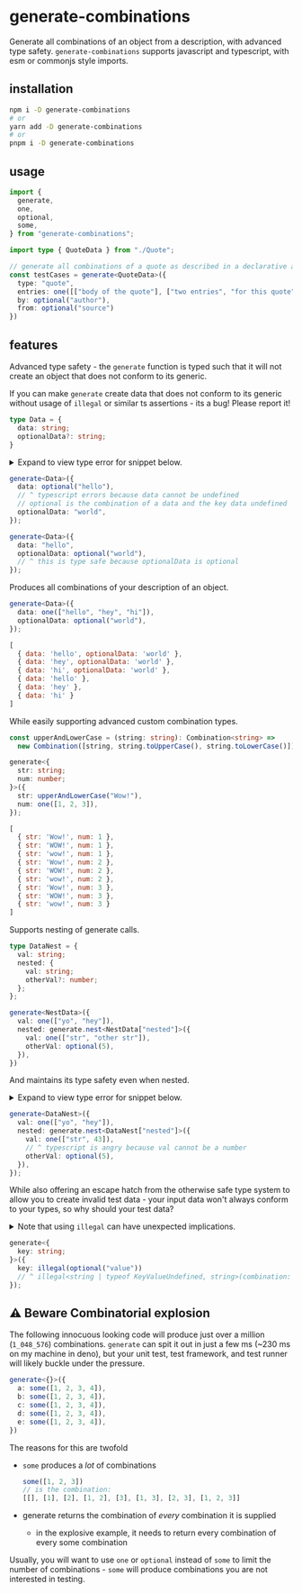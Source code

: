 # generate-combinations

Generate all combinations of an object from a description, with advanced type safety. `generate-combinations` supports javascript and typescript, with esm or commonjs style imports.

## installation

```bash
npm i -D generate-combinations
# or
yarn add -D generate-combinations
# or
pnpm i -D generate-combinations
```

## usage

```typescript
import {
  generate,
  one,
  optional,
  some,
} from "generate-combinations";

import type { QuoteData } from "./Quote";

// generate all combinations of a quote as described in a declarative api!
const testCases = generate<QuoteData>({
  type: "quote",
  entries: one([["body of the quote"], ["two entries", "for this quote"]]),
  by: optional("author"),
  from: optional("source")
})
```

## features

Advanced type safety - the `generate` function is typed such that it will not create an object that does not conform to its generic.

If you can make `generate` create data that does not conform to its generic without usage of `illegal` or similar ts assertions - its a bug! Please report it!

```typescript
type Data = {
  data: string;
  optionalData?: string;
}
```

<details><summary>
  Expand to view type error for snippet below.
  </summary><p>

> ``` typescript
> (property) data: string | Combination<string>
>   Type 'Combination<string | typeof KeyValueUndefined>' is not assignable to type 'string | Combination<string>'.
>     Type 'Combination<string | typeof KeyValueUndefined>' is not assignable to type 'Combination<string>'.
>       Type 'string | typeof KeyValueUndefined' is not assignable to type 'string'.
>         Type 'typeof KeyValueUndefined' is not assignable to type 'string'.ts(2322)
> README.md: The expected type comes from property 'data' which is declared here on type 'GenerationTemplate<Data>'
> ```

</p></details>

```typescript
generate<Data>({
  data: optional("hello"),
  // ^ typescript errors because data cannot be undefined
  // optional is the combination of a data and the key data undefined
  optionalData: "world",
});
```

```typescript
generate<Data>({
  data: "hello",
  optionalData: optional("world"),
  // ^ this is type safe because optionalData is optional
});
```

Produces all combinations of your description of an object.

```typescript
generate<Data>({
  data: one(["hello", "hey", "hi"]),
  optionalData: optional("world"),
});
```

```js
[
  { data: 'hello', optionalData: 'world' },
  { data: 'hey', optionalData: 'world' },
  { data: 'hi', optionalData: 'world' },
  { data: 'hello' },
  { data: 'hey' },
  { data: 'hi' }
]
```

While easily supporting advanced custom combination types.

```typescript
const upperAndLowerCase = (string: string): Combination<string> =>
  new Combination([string, string.toUpperCase(), string.toLowerCase()]);

generate<{
  str: string;
  num: number;
}>({
  str: upperAndLowerCase("Wow!"),
  num: one([1, 2, 3]),
});
```

```js
[
  { str: 'Wow!', num: 1 },
  { str: 'WOW!', num: 1 },
  { str: 'wow!', num: 1 },
  { str: 'Wow!', num: 2 },
  { str: 'WOW!', num: 2 },
  { str: 'wow!', num: 2 },
  { str: 'Wow!', num: 3 },
  { str: 'WOW!', num: 3 },
  { str: 'wow!', num: 3 }
]
```

Supports nesting of generate calls.

```typescript
type DataNest = {
  val: string;
  nested: {
    val: string;
    otherVal?: number;
  };
};
```

```typescript
generate<NestData>({
  val: one(["yo", "hey"]),
  nested: generate.nest<NestData["nested"]>({
    val: one(["str", "other str"]),
    otherVal: optional(5),
  }),
})
```

And maintains its type safety even when nested.

<details><summary>
  Expand to view type error for snippet below.
  </summary><p>

> ```typescript
> (property) val: string | Combination<string>
> Type 'Combination<string | number>' is not assignable to type 'string | Combination<string>'.
>   Type 'Combination<string | number>' is not assignable to type 'Combination<string>'.
>     Type 'string | number' is not assignable to type 'string'.
>       Type 'number' is not assignable to type 'string'.ts(2322)
> README.md: The expected type comes from property 'val' which is declared here on type 'GenerationTemplate<{ val: string; otherVal?: number | undefined; }>'
> ```

</p></details>

```typescript
generate<DataNest>({
  val: one(["yo", "hey"]),
  nested: generate.nest<DataNest["nested"]>({
    val: one(["str", 43]),
    // ^ typescript is angry because val cannot be a number
    otherVal: optional(5),
  }),
});
```

While also offering an escape hatch from the otherwise safe type system to allow you to create invalid test data - your input data won't always conform to your types, so why should your test data?

<details><summary>
Note that using <code>illegal</code> can have unexpected implications.
  </summary><p>

> ```typescript
> const illegal = <T, R>(combination: Combination<T>): Combination<R> =>
>   combination as unknown as Combination<R>;
> ```
> 
> This means `'R' could be instantiated with an arbitrary type which could be unrelated to 'T'.` per `ts(2352)`
> 
> ```typescript
> generate<{
>   key: string[];
> }>({
>   key: illegal(one([1, 2, 3])),
>   // ^ illegal<number, string[]>(combination: Combination<number>): Combination<string[]>
>   // typescript will not be alarmed about this
> });
> ```
> 
> In this example, key will be instantiated with one of `[1, 2, 3]` even though `key: string[]`.
> This will almost certainly throw a a runtime error.
> By using `illegal`, you are telling TS not to worry about the type of this key.

</p></details>


```typescript
generate<{
  key: string;
}>({
  key: illegal(optional("value"))
  // ^ illegal<string | typeof KeyValueUndefined, string>(combination: Combination<string | typeof KeyValueUndefined>): Combination<string>
});
```

## ⚠️ **Beware Combinatorial explosion**

The following innocuous looking code will produce just over a million (`1_048_576`) combinations. `generate` can spit it out in just a few ms (~230 ms on my machine in deno), but your unit test, test framework, and test runner will likely buckle under the pressure.

```typescript
generate<{}>({
  a: some([1, 2, 3, 4]),
  b: some([1, 2, 3, 4]),
  c: some([1, 2, 3, 4]),
  d: some([1, 2, 3, 4]),
  e: some([1, 2, 3, 4]),
})
```

The reasons for this are twofold

- `some` produces a *lot* of combinations

  ```typescript
  some([1, 2, 3])
  // is the combination:
  [[], [1], [2], [1, 2], [3], [1, 3], [2, 3], [1, 2, 3]]
  ```
  
- generate returns the combination of *every* combination it is supplied
  - in the explosive example, it needs to return every combination of every some combination

Usually, you will want to use `one` or `optional` instead of `some` to limit the number of combinations - `some` will produce combinations you are not interested in testing.
